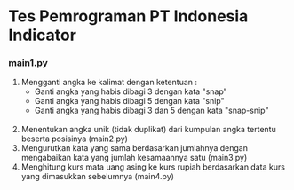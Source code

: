 # Tes Pemrograman PT Indonesia Indicator

### main1.py
1. Mengganti angka ke kalimat dengan ketentuan :
   * Ganti angka yang habis dibagi 3 dengan kata "snap"
   * Ganti angka yang habis dibagi 5 dengan kata "snip"
   * Ganti angka yang habis dibagi 3 dan 5 dengan kata "snap-snip"<br /><br />
2. Menentukan angka unik (tidak duplikat) dari kumpulan angka tertentu beserta posisinya (main2.py)
3. Mengurutkan kata yang sama berdasarkan jumlahnya dengan mengabaikan kata yang jumlah kesamaannya satu (main3.py)
4. Menghitung kurs mata uang asing ke kurs rupiah berdasarkan data kurs yang dimasukkan sebelumnya (main4.py)
